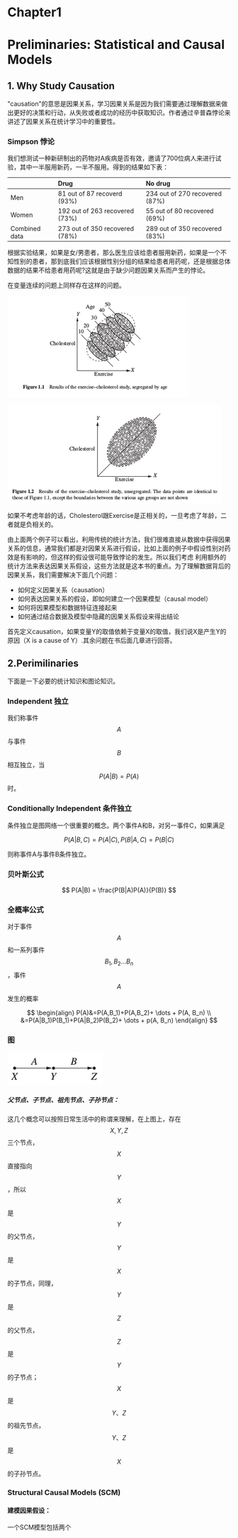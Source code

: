 # Chapter1

# Preliminaries: Statistical and Causal Models

## 1. Why Study Causation

"causation"的意思是因果关系，学习因果关系是因为我们需要通过理解数据来做出更好的决策和行动，从失败或者成功的经历中获取知识。作者通过辛普森悖论来讲述了因果关系在统计学习中的重要性。

### Simpson 悖论

我们想测试一种新研制出的药物对A疾病是否有效，邀请了700位病人来进行试验，其中一半服用新药，一半不服用。得到的结果如下表：

|  | Drug | No drug |
| :--- | :--- | :--- |
| Men | 81 out of 87 recoverd \(93%\) | 234 out of 270 recovered \(87%\) |
| Women | 192 out of 263 recovered \(73%\) | 55 out of 80 recovered \(69%\) |
| Combined data | 273 out of 350 recovered \(78%\) | 289 out of 350 recovered \(83%\) |

根据实验结果，如果是女/男患者，那么医生应该给患者服用新药，如果是一个不知性别的患者，那到底我们应该根据性别分组的结果给患者用药呢，还是根据总体数据的结果不给患者用药呢?这就是由于缺少问题因果关系而产生的悖论。

在变量连续的问题上同样存在这样的问题。

![](/assets/figure1.1.png)

![](/assets/figure1.2.png)

如果不考虑年龄的话，Cholesterol跟Exercise是正相关的，一旦考虑了年龄，二者就是负相关的。

由上面两个例子可以看出，利用传统的统计方法，我们很难直接从数据中获得因果关系的信息，通常我们都是对因果关系进行假设，比如上面的例子中假设性别对药效是有影响的，但这样的假设很可能导致悖论的发生。所以我们考虑 利用额外的统计方法来表达因果关系假设，这些方法就是这本书的重点。为了理解数据背后的因果关系，我们需要解决下面几个问题：

* 如何定义因果关系（causation）
* 如何表达因果关系的假设，即如何建立一个因果模型（causal model）
* 如何将因果模型和数据特征连接起来
* 如何通过结合数据及模型中隐藏的因果关系假设来得出结论

首先定义causation，如果变量Y的取值依赖于变量X的取值，我们说X是产生Y的原因（X is a cause of Y）.其余问题在书后面几章进行回答。

## 2.Perimilinaries

下面是一下必要的统计知识和图论知识。

### Independent 独立

我们称事件$$A$$与事件$$B$$相互独立，当$$P(A|B) = P(A)$$时。

### Conditionally Independent 条件独立

条件独立是图网络一个很重要的概念。两个事件A和B，对另一事件C，如果满足


$$
P(A|B, C) = P(A|C),P(B|A, C)=P(B|C)
$$


则称事件A与事件B条件独立。

### 贝叶斯公式


$$
P(A|B) = \frac{P(B|A)P(A)}{P(B)}
$$


### 全概率公式

对于事件$$A$$和一系列事件$$B_1,B_2 \dots B_n$$，事件$$A$$发生的概率


$$
\begin{align}
P(A)&=P(A,B_1)+P(A,B_2)+ \dots + P(A, B_n) \\
&=P(A|B_1)P(B_1)+P(A|B_2)P(B_2)+ \dots + p(A, B_n)
\end{align}
$$


### 图

![](/assets/figure2.2.png)

##### 父节点、子节点、祖先节点、子孙节点：

这几个概念可以按照日常生活中的称谓来理解，在上图上，存在$$X,Y,Z$$三个节点，$$X$$直接指向$$Y$$，所以$$X$$是$$Y$$的父节点，$$Y$$是$$X$$的子节点，同理，$$Y$$是$$Z$$的父节点，$$Z$$是$$Y$$的子节点；$$X$$是$$Y、Z$$的祖先节点，$$Y、Z$$是$$X$$的子孙节点。

### Structural Causal Models (SCM)

#### 建模因果假设：
一个SCM模型包括两个
